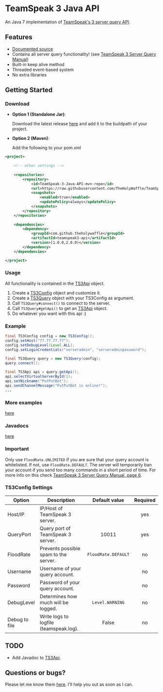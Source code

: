 TeamSpeak 3 Java API
====================

An Java 7 implementation of [TeamSpeak's 3 server query API](http://media.teamspeak.com/ts3_literature/TeamSpeak%203%20Server%20Query%20Manual.pdf).


## Features

- [Documented source](http://theholywaffle.github.io/TeamSpeak-3-Java-API/latest/)
- Contains all server query functionality! (see [TeamSpeak 3 Server Query Manual](http://media.teamspeak.com/ts3_literature/TeamSpeak%203%20Server%20Query%20Manual.pdf))
- Built-in keep alive method
- Threaded event-based system
- No extra libraries

## Getting Started

### Download

- **Option 1 (Standalone Jar)**: 

   Download the latest release [here](http://theholywaffle.github.io/TeamSpeak-3-Java-API/download.html) and add it to the buildpath of your project. 

- **Option 2 (Maven)**: 

   Add the following to your pom.xml

```xml
<project>	
	
	<!-- other settings -->
	
	<repositories>
		<repository>
			<id>TeamSpeak-3-Java-API-mvn-repo</id>
			<url>https://raw.githubusercontent.com/TheHolyWaffle/TeamSpeak-3-Java-API/mvn-repo/</url>
			<snapshots>
				<enabled>true</enabled>
				<updatePolicy>always</updatePolicy>
			</snapshots>
		</repository>
	</repositories>
	
	<dependencies>
		<dependency>
			<groupId>com.github.theholywaffle</groupId>
			<artifactId>teamspeak3-api</artifactId>
			<version>[1.0.0,2.0.0)</version>
		</dependency>		
	</dependencies>

</project>
```

### Usage

All functionality is contained in the [TS3Api](src/main/java/com/github/theholywaffle/teamspeak3/TS3Api.java) object.

1. Create a [TS3Config](src/main/java/com/github/theholywaffle/teamspeak3/TS3Config.java) object and customize it.
2. Create a [TS3Query](src/main/java/com/github/theholywaffle/teamspeak3/TS3Query.java) object with your TS3Config as argument.
3. Call `TS3Query#connect()` to connect to the server.
4. Call `TS3Query#getApi()` to get an [TS3Api](src/main/java/com/github/theholywaffle/teamspeak3/TS3Api.java) object.
5. Do whatever you want with this api :)


### Example

```java
final TS3Config config = new TS3Config();
config.setHost("77.77.77.77");
config.setDebugLevel(Level.ALL);
config.setLoginCredentials("serveradmin", "serveradminpassword");

final TS3Query query = new TS3Query(config);
query.connect();
    
final TS3Api api = query.getApi();
api.selectVirtualServerById(1);
api.setNickname("PutPutBot");
api.sendChannelMessage("PutPutBot is online!");
...
```
    
### More examples

[here](example)

### Javadocs

[here](http://theholywaffle.github.io/TeamSpeak-3-Java-API/latest/)
    
### Important

Only use `FloodRate.UNLIMITED` if you are sure that your query account is whitelisted. If not, use `FloodRate.DEFAULT`. The server will temporarily ban your account if you send too many commands in a short period of time. For more info on this check [TeamSpeak 3 Server Query Manual, page 6](http://media.teamspeak.com/ts3_literature/TeamSpeak%203%20Server%20Query%20Manual.pdf#page=6).

### TS3Config Settings

|Option | Description | Default value | Required |
|--- | --- |:---:|:---:|
|Host/IP | IP/Host of TeamSpeak 3 server.|  | yes |
|QueryPort | Query port of TeamSpeak 3 server. | 10011 | yes |
|FloodRate | Prevents possible spam to the server. | `FloodRate.DEFAULT` | no |
|Username | Username of your query account. |   | no |
|Password | Password of your query account. |  | no |
|DebugLevel | Determines how much will be logged. | `Level.WARNING` | no |
|Debug to file | Write logs to logfile (teamspeak.log).|  False | no |

## TODO

* Add Javadoc to [TS3Api](src/main/java/com/github/theholywaffle/teamspeak3/TS3Api.java).

## Questions or bugs?

Please let me know them [here](../../issues). I'll help you out as soon as I can.
